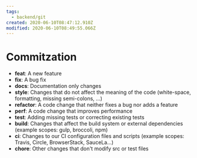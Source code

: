 ```yaml
---
tags:
  - backend/git
created: 2020-06-10T08:47:12.910Z
modified: 2020-06-10T08:49:55.066Z
---
```


# Commitzation

- **feat**: A new feature
- **fix**: A bug fix
- **docs**: Documentation only changes
- **style**: Changes that do not affect the meaning of the code (white-space, formatting, missing semi-colons, ...)
- **refactor**: A code change that neither fixes a bug nor adds a feature
- **perf**: A code change that improves performance
- **test**: Adding missing tests or correcting existing tests
- **build**: Changes that affect the build system or external dependencies (example scopes: gulp, broccoli, npm)
- **ci**: Changes to our CI configuration files and scripts (example scopes: Travis, Circle, BrowserStack, SauceLa...)
- **chore**: Other changes that don't modify src or test files
